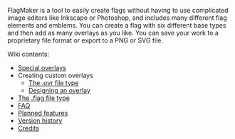 FlagMaker is a tool to easily create flags without having to use complicated image editors like Inkscape or Photoshop, and includes many different flag elements and emblems. You can create a flag with six different base types and then add as many overlays as you like. You can save your work to a proprietary file format or export to a PNG or SVG file.

Wiki contents:

* [Special overlays](https://github.com/andrewsarnold/FlagMaker/wiki/Special-overlays)
* Creating custom overlays
    * [The .ovr file type](https://github.com/andrewsarnold/FlagMaker/wiki/The-.ovr-file-type)
    * [Designing an overlay](https://github.com/andrewsarnold/FlagMaker/wiki/Designing-an-overlay)
* [The .flag file type](https://github.com/andrewsarnold/FlagMaker/wiki/The-.flag-file-type)
* [FAQ](https://github.com/andrewsarnold/FlagMaker/wiki/FAQ)
* [Planned features](https://github.com/andrewsarnold/FlagMaker/wiki/Planned-features)
* [Version history](https://github.com/andrewsarnold/FlagMaker/wiki/Version-history)
* [Credits](https://github.com/andrewsarnold/FlagMaker/wiki/Credits)
